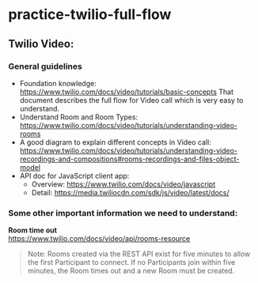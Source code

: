 # practice-twilio-full-flow

## Twilio Video:
### General guidelines
- Foundation knowledge: https://www.twilio.com/docs/video/tutorials/basic-concepts 
  That document describes the full flow for Video call which is very easy to understand.
- Understand Room and Room Types: https://www.twilio.com/docs/video/tutorials/understanding-video-rooms
- A good diagram to explain different concepts in Video call: 
  https://www.twilio.com/docs/video/tutorials/understanding-video-recordings-and-compositions#rooms-recordings-and-files-object-model
- API doc for JavaScript client app:
  - Overview: https://www.twilio.com/docs/video/javascript
  - Detail: https://media.twiliocdn.com/sdk/js/video/latest/docs/

### Some other important information we need to understand:
__Room time out__ <br/>
https://www.twilio.com/docs/video/api/rooms-resource
> Note: Rooms created via the REST API exist for five minutes to allow the first Participant to connect.
> If no Participants join within five minutes, the Room times out and a new Room must be created.